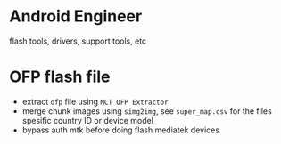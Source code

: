 # Android Engineer

flash tools, drivers, support tools, etc

# OFP flash file

- extract `ofp` file using `MCT OFP Extractor`
- merge chunk images using `simg2img`, see `super_map.csv` for the files spesific country ID or device model
- bypass auth mtk before doing flash mediatek devices